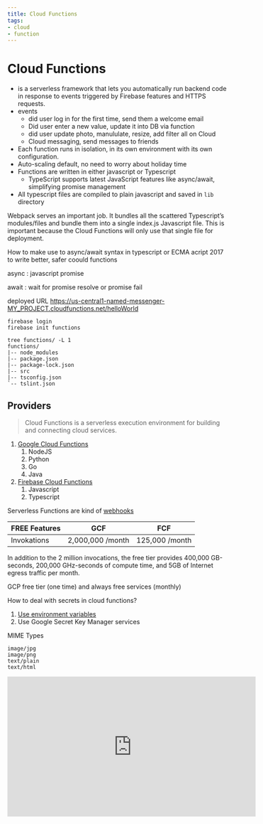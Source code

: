 ```yaml
---
title: Cloud Functions
tags:
- cloud
- function
---
```


# Cloud Functions

<TagLinks />


* is a serverless framework that lets you automatically run backend code in response to events triggered by Firebase features and HTTPS requests.
* events
  * did user log in for the first time, send them a welcome email
  * Did user enter a new value, update it into DB via function
  * did user update photo, manululate, resize, add filter all on Cloud
  * Cloud messaging, send messages to friends
* Each function runs in isolation, in its own environment with its own configuration.
* Auto-scaling default, no need to worry about holiday time
* Functions are written in either javascript or Typescript
  * TypeScript supports latest JavaScript features like async/await, simplifying promise management
* All typescript files are compiled to plain javascript and saved in `lib` directory

Webpack serves an important job. It bundles all the scattered Typescript’s modules/files and bundle them into a single index.js Javascript file. This is important because the Cloud Functions will only use that single file for deployment.

How to make use to async/await syntax in typescript or ECMA acript 2017 to write better, safer coould functions

async
: javascript promise

await
: wait for promise resolve or promise fail

deployed URL
https://us-central1-named-messenger-MY_PROJECT.cloudfunctions.net/helloWorld

```
firebase login
firebase init functions

tree functions/ -L 1
functions/
|-- node_modules
|-- package.json
|-- package-lock.json
|-- src
|-- tsconfig.json
`-- tslint.json

```

[docs]: https://firebase.google.com/docs/web/setup

## Providers

> Cloud Functions is a serverless execution environment for building and connecting cloud services.

1. [Google Cloud Functions](https://cloud.google.com/functions/pricing)
   1. NodeJS
   2. Python
   3. Go
   4. Java
2. [Firebase Cloud Functions](https://firebase.google.com/pricing/)
   1. Javascript
   2. Typescript

Serverless Functions are kind of [webhooks](https://en.wikipedia.org/wiki/Webhook)

FREE Features | GCF | FCF
--------------|-----|-------
Invokations   | 2,000,000 /month | 125,000 /month

In addition to the 2 million invocations, the free tier provides 400,000 GB-seconds, 200,000 GHz-seconds of compute time, and 5GB of Internet egress traffic per month.

GCP free tier (one time) and always free services (monthly)

How to deal with secrets in cloud functions?
1. [Use environment variables](https://cloud.google.com/functions/docs/env-var)
2. Use Google Secret Key Manager services

MIME Types
```
image/jpg
image/png
text/plain
text/html
```

<iframe width="560" height="315" src="https://www.youtube.com/embed/zR6CsTLTPsk" frameborder="0" allow="accelerometer; autoplay; encrypted-media; gyroscope; picture-in-picture" allowfullscreen></iframe>

<Footer />

